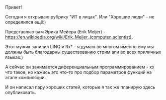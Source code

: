 Привет!

Сегодня я открываю рубрику "ИТ в лицах". Или "Хорошие люди" - не определился ещё:)

Представляю вам Эрика Мейера (Erik Meijer) - https://en.wikipedia.org/wiki/Erik_Meijer_(computer_scientist).

Этот мужик запилил LINQ и Rx* - я думаю во многом именно ему мы должны быть благодарны существованию стрим апи во всех приличных языках:)

А сейчас он занимается диференциальным программированием - хз что такое, но кажись это что-то про подбор параметров функций на этапе компиляции.

И он написал пару хороших статей, которые я так же планирую здесь опубликовать.
